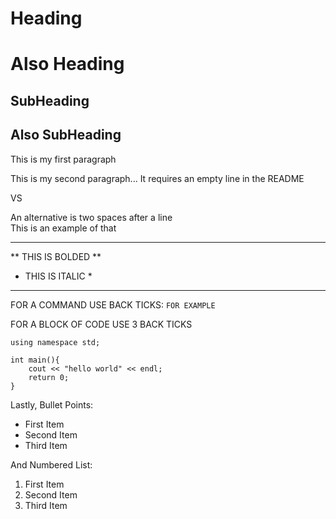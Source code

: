 Heading
===

# Also Heading

SubHeading
---

## Also SubHeading

This is my first paragraph

This is my second paragraph... It requires an empty line in the README

VS

An alternative is two spaces after a line  
This is an example of that

---

** THIS IS BOLDED **

* THIS IS ITALIC *

---

FOR A COMMAND USE BACK TICKS:
`FOR EXAMPLE`

FOR A BLOCK OF CODE USE 3 BACK TICKS

```
using namespace std;

int main(){
	cout << "hello world" << endl;
	return 0;
}
```

Lastly, Bullet Points:

* First Item
* Second Item
* Third Item

And Numbered List:

1. First Item
2. Second Item
3. Third Item
